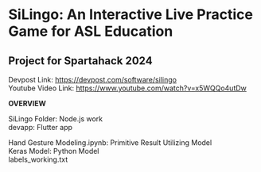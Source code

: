 # SiLingo: An Interactive Live Practice Game for ASL Education

## Project for Spartahack 2024

Devpost Link: https://devpost.com/software/silingo  
Youtube Video Link: https://www.youtube.com/watch?v=x5WQQo4utDw

**OVERVIEW**

SiLingo Folder: Node.js work  
devapp: Flutter app

Hand Gesture Modeling.ipynb: Primitive Result Utilizing Model  
Keras Model: Python Model  
labels_working.txt  
